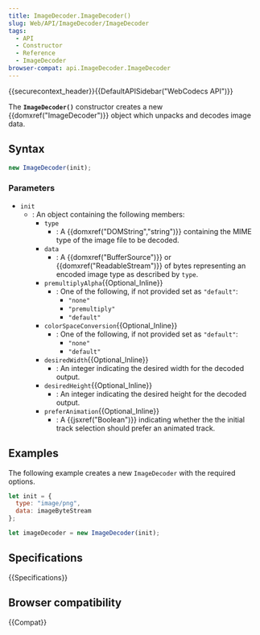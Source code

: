 ```yaml
---
title: ImageDecoder.ImageDecoder()
slug: Web/API/ImageDecoder/ImageDecoder
tags:
  - API
  - Constructor
  - Reference
  - ImageDecoder
browser-compat: api.ImageDecoder.ImageDecoder
---
```

{{securecontext_header}}{{DefaultAPISidebar("WebCodecs API")}}

The **`ImageDecoder()`** constructor creates a new {{domxref("ImageDecoder")}} object which unpacks and decodes image data.

## Syntax

```js
new ImageDecoder(init);
```

### Parameters

- `init`
  - : An object containing the following members:
    - `type`
      - : A {{domxref("DOMString","string")}} containing the MIME type of the image file to be decoded.
    - `data`
      - : A {{domxref("BufferSource")}} or {{domxref("ReadableStream")}} of bytes representing an encoded image type as described by `type`.
    - `premultiplyAlpha`{{Optional_Inline}}
      - : One of the following, if not provided set as `"default"`:
        - `"none"`
        - `"premultiply"`
        - `"default"`
    - `colorSpaceConversion`{{Optional_Inline}}
      - : One of the following, if not provided set as `"default"`:
        - `"none"`
        - `"default"`
    - `desiredWidth`{{Optional_Inline}}
      - : An integer indicating the desired width for the decoded output.
    - `desiredHeight`{{Optional_Inline}}
      - : An integer indicating the desired height for the decoded output.
    - `preferAnimation`{{Optional_Inline}}
      - : A {{jsxref("Boolean")}} indicating whether the the initial track selection should prefer an animated track.

## Examples

The following example creates a new `ImageDecoder` with the required options.

```js
let init = {
  type: "image/png",
  data: imageByteStream
};

let imageDecoder = new ImageDecoder(init);
```

## Specifications

{{Specifications}}

## Browser compatibility

{{Compat}}
